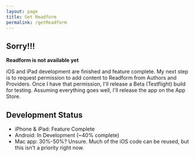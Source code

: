 ```yaml
---
layout: page
title: Get Readform
permalink: /getReadform
---
```


## Sorry!!!

**Readform is not available yet**

iOS and iPad development are finished and feature complete. My next step is to request permission to add content to Readform from Authors and Providers. Once I have that permission, I'll release a Beta (Testflight) build for testing. Assuming everything goes well, I'll release the app on the App Store.

## Development Status

- iPhone & iPad: Feature Complete
- Android: In Development (~40% complete)
- Mac app: 30%-50%? Unsure. Much of the iOS code can be reused, but this isn't a priority right now.

